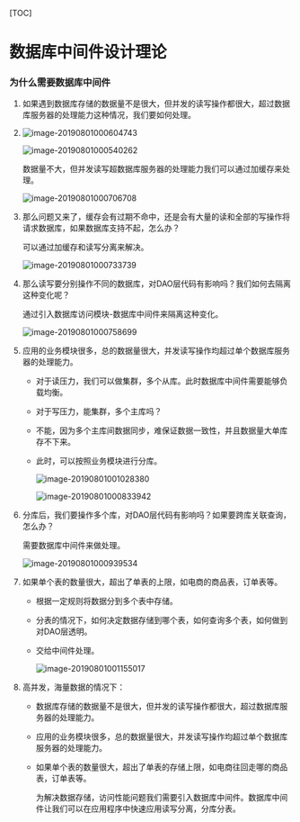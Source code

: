 [TOC]

# 数据库中间件设计理论

### 为什么需要数据库中间件

1. 如果遇到数据库存储的数据量不是很大，但并发的读写操作都很大，超过数据库服务器的处理能力这种情况，我们要如何处理。

2. ![image-20190801000604743](assets/image-20190801000604743.png)

   ![image-20190801000540262](assets/image-20190801000540262.png)

   数据量不大，但并发读写超数据库服务器的处理能力我们可以通过加缓存来处理。

   ![image-20190801000706708](assets/image-20190801000706708.png)

3. 那么问题又来了，缓存会有过期不命中，还是会有大量的读和全部的写操作将请求数据库，如果数据库支持不起，怎么办？

   可以通过加缓存和读写分离来解决。

   ![image-20190801000733739](assets/image-20190801000733739.png)

4. 那么读写要分别操作不同的数据库，对DAO层代码有影响吗？我们如何去隔离这种变化呢？

   通过引入数据库访问模块-数据库中间件来隔离这种变化。

   ![image-20190801000758699](assets/image-20190801000758699.png)

5. 应用的业务模块很多，总的数据量很大，并发读写操作均超过单个数据库服务器的处理能力。

   * 对于读压力，我们可以做集群，多个从库。此时数据库中间件需要能够负载均衡。

   * 对于写压力，能集群，多个主库吗？

   * 不能，因为多个主库间数据同步，难保证数据一致性，并且数据量大单库存不下来。

   * 此时，可以按照业务模块进行分库。

     ![image-20190801001028380](assets/image-20190801001028380.png)

     ![image-20190801000833942](assets/image-20190801000833942.png)

6. 分库后，我们要操作多个库，对DAO层代码有影响吗？如果要跨库关联查询，怎么办？

   需要数据库中间件来做处理。

   ![image-20190801000939534](assets/image-20190801000939534.png)

7. 如果单个表的数量很大，超出了单表的上限，如电商的商品表，订单表等。

   * 根据一定规则将数据分到多个表中存储。

   * 分表的情况下，如何决定数据存储到哪个表，如何查询多个表，如何做到对DAO层透明。

   * 交给中间件处理。

     ![image-20190801001155017](assets/image-20190801001155017.png)

8. 高并发，海量数据的情况下：

   * 数据库存储的数据量不是很大，但并发的读写操作都很大，超过数据库服务器的处理能力。

   * 应用的业务模块很多，总的数据量很大，并发读写操作均超过单个数据库服务器的处理能力。

   * 如果单个表的数量很大，超出了单表的存储上限，如电商往回走哪的商品表，订单表等。

     为解决数据存储，访问性能问题我们需要引入数据库中间件。数据库中间件让我们可以在应用程序中快速应用读写分离，分库分表。